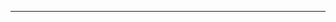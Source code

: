 <!--
CO_OP_TRANSLATOR_METADATA:
{
  "original_hash": "661bbc8e2592ebbb96aa84b1462f5755",
  "translation_date": "2025-08-28T20:09:48+00:00",
  "source_file": "03-CoreGenerativeAITechniques/README.md",
  "language_code": "sl"
}
-->


---

